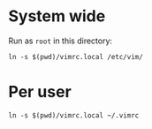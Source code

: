 # System wide

Run as `root` in this directory:

```
ln -s $(pwd)/vimrc.local /etc/vim/
```

# Per user

```
ln -s $(pwd)/vimrc.local ~/.vimrc
```
